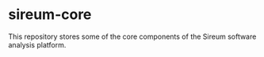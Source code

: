 sireum-core
===========

This repository stores some of the core components of the Sireum software analysis platform.